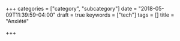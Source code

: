 +++
categories = ["category", "subcategory"]
date = "2018-05-09T11:39:59-04:00"
draft = true
keywords = ["tech"]
tags = []
title = "Anxiété"

+++

<!--more-->
